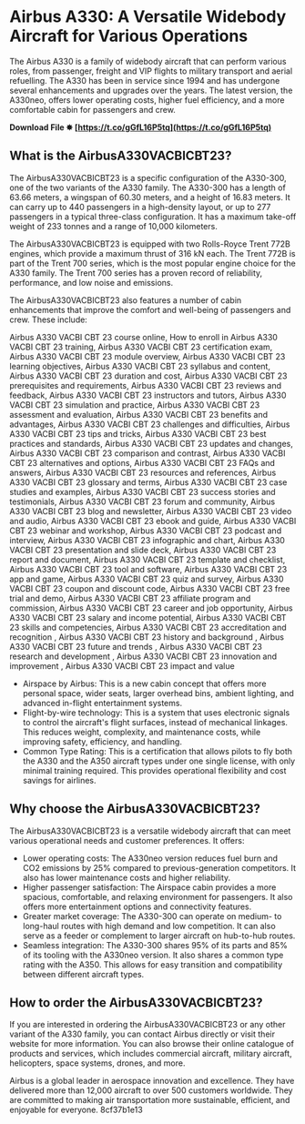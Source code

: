 # Airbus A330: A Versatile Widebody Aircraft for Various Operations
 
The Airbus A330 is a family of widebody aircraft that can perform various roles, from passenger, freight and VIP flights to military transport and aerial refuelling. The A330 has been in service since 1994 and has undergone several enhancements and upgrades over the years. The latest version, the A330neo, offers lower operating costs, higher fuel efficiency, and a more comfortable cabin for passengers and crew.
 
**Download File ✸ [https://t.co/gGfL16P5tq](https://t.co/gGfL16P5tq)**


 
## What is the AirbusA330VACBICBT23?
 
The AirbusA330VACBICBT23 is a specific configuration of the A330-300, one of the two variants of the A330 family. The A330-300 has a length of 63.66 meters, a wingspan of 60.30 meters, and a height of 16.83 meters. It can carry up to 440 passengers in a high-density layout, or up to 277 passengers in a typical three-class configuration. It has a maximum take-off weight of 233 tonnes and a range of 10,000 kilometers.
 
The AirbusA330VACBICBT23 is equipped with two Rolls-Royce Trent 772B engines, which provide a maximum thrust of 316 kN each. The Trent 772B is part of the Trent 700 series, which is the most popular engine choice for the A330 family. The Trent 700 series has a proven record of reliability, performance, and low noise and emissions.
 
The AirbusA330VACBICBT23 also features a number of cabin enhancements that improve the comfort and well-being of passengers and crew. These include:
 
Airbus A330 VACBI CBT 23 course online,  How to enroll in Airbus A330 VACBI CBT 23 training,  Airbus A330 VACBI CBT 23 certification exam,  Airbus A330 VACBI CBT 23 module overview,  Airbus A330 VACBI CBT 23 learning objectives,  Airbus A330 VACBI CBT 23 syllabus and content,  Airbus A330 VACBI CBT 23 duration and cost,  Airbus A330 VACBI CBT 23 prerequisites and requirements,  Airbus A330 VACBI CBT 23 reviews and feedback,  Airbus A330 VACBI CBT 23 instructors and tutors,  Airbus A330 VACBI CBT 23 simulation and practice,  Airbus A330 VACBI CBT 23 assessment and evaluation,  Airbus A330 VACBI CBT 23 benefits and advantages,  Airbus A330 VACBI CBT 23 challenges and difficulties,  Airbus A330 VACBI CBT 23 tips and tricks,  Airbus A330 VACBI CBT 23 best practices and standards,  Airbus A330 VACBI CBT 23 updates and changes,  Airbus A330 VACBI CBT 23 comparison and contrast,  Airbus A330 VACBI CBT 23 alternatives and options,  Airbus A330 VACBI CBT 23 FAQs and answers,  Airbus A330 VACBI CBT 23 resources and references,  Airbus A330 VACBI CBT 23 glossary and terms,  Airbus A330 VACBI CBT 23 case studies and examples,  Airbus A330 VACBI CBT 23 success stories and testimonials,  Airbus A330 VACBI CBT 23 forum and community,  Airbus A330 VACBI CBT 23 blog and newsletter,  Airbus A330 VACBI CBT 23 video and audio,  Airbus A330 VACBI CBT 23 ebook and guide,  Airbus A330 VACBI CBT 23 webinar and workshop,  Airbus A330 VACBI CBT 23 podcast and interview,  Airbus A330 VACBI CBT 23 infographic and chart,  Airbus A330 VACBI CBT 23 presentation and slide deck,  Airbus A330 VACBI CBT 23 report and document,  Airbus A330 VACBI CBT 23 template and checklist,  Airbus A330 VACBI CBT 23 tool and software,  Airbus A330 VACBI CBT 23 app and game,  Airbus A330 VACBI CBT 23 quiz and survey,  Airbus A330 VACBI CBT 23 coupon and discount code,  Airbus A330 VACBI CBT 23 free trial and demo,  Airbus A330 VACBI CBT 23 affiliate program and commission,  Airbus A330 VACBI CBT 23 career and job opportunity,  Airbus A330 VACBI CBT 23 salary and income potential,  Airbus A330 VACBI CBT 23 skills and competencies,  Airbus A330 VACBI CBT 23 accreditation and recognition ,  Airbus A330 VACBI CBT 23 history and background ,  Airbus A330 VACBI CBT 23 future and trends ,  Airbus A330 VACBI CBT 23 research and development ,  Airbus A330 VACBI CBT 23 innovation and improvement ,  Airbus A330 VACBI CBT 23 impact and value
 
- Airspace by Airbus: This is a new cabin concept that offers more personal space, wider seats, larger overhead bins, ambient lighting, and advanced in-flight entertainment systems.
- Flight-by-wire technology: This is a system that uses electronic signals to control the aircraft's flight surfaces, instead of mechanical linkages. This reduces weight, complexity, and maintenance costs, while improving safety, efficiency, and handling.
- Common Type Rating: This is a certification that allows pilots to fly both the A330 and the A350 aircraft types under one single license, with only minimal training required. This provides operational flexibility and cost savings for airlines.

## Why choose the AirbusA330VACBICBT23?
 
The AirbusA330VACBICBT23 is a versatile widebody aircraft that can meet various operational needs and customer preferences. It offers:

- Lower operating costs: The A330neo version reduces fuel burn and CO2 emissions by 25% compared to previous-generation competitors. It also has lower maintenance costs and higher reliability.
- Higher passenger satisfaction: The Airspace cabin provides a more spacious, comfortable, and relaxing environment for passengers. It also offers more entertainment options and connectivity features.
- Greater market coverage: The A330-300 can operate on medium- to long-haul routes with high demand and low competition. It can also serve as a feeder or complement to larger aircraft on hub-to-hub routes.
- Seamless integration: The A330-300 shares 95% of its parts and 85% of its tooling with the A330neo version. It also shares a common type rating with the A350. This allows for easy transition and compatibility between different aircraft types.

## How to order the AirbusA330VACBICBT23?
 
If you are interested in ordering the AirbusA330VACBICBT23 or any other variant of the A330 family, you can contact Airbus directly or visit their website for more information. You can also browse their online catalogue of products and services, which includes commercial aircraft, military aircraft, helicopters, space systems, drones, and more.
 
Airbus is a global leader in aerospace innovation and excellence. They have delivered more than 12,000 aircraft to over 500 customers worldwide. They are committed to making air transportation more sustainable, efficient, and enjoyable for everyone.
 8cf37b1e13
 
